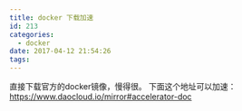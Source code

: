 ```yaml
---
title: docker 下载加速
id: 213
categories:
  - docker
date: 2017-04-12 21:54:26
tags:
---
```


直接下载官方的docker镜像，慢得很。
下面这个地址可以加速：
https://www.daocloud.io/mirror#accelerator-doc